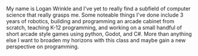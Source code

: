 My name is Logan Wrinkle and I've yet to really find a subfield of computer science that really grasps me. Some noteable things I've done include 3 years of robotics, building and programming an arcade cabinet from scratch, teaching K-12 programming, and working on a small handful of short arcade style games using python, Godot, and C#. More than anything else I want to broaden my horizons with this class and maybe gain a new perspective on programming.
